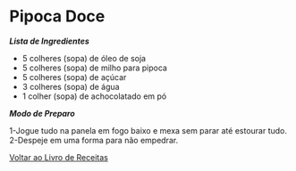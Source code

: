 # Pipoca Doce

_**Lista de Ingredientes**_

* 5 colheres (sopa) de óleo de soja
* 5 colheres (sopa) de milho para pipoca
* 5 colheres (sopa) de açúcar
* 3 colheres (sopa) de água
* 1 colher (sopa) de achocolatado em pó

_**Modo de Preparo**_

1-Jogue tudo na panela em fogo baixo e mexa sem parar até estourar tudo.<br>
2-Despeje em uma forma para não empedrar.


[Voltar ao Livro de Receitas](https://github.com/ERC885555/livro-receitas)